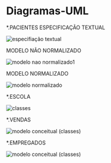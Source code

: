 # Diagramas-UML
*.PACIENTES 
ESPECIFICAÇÃO TEXTUAL

![especifiação textual](https://github.com/Felipeefbm/Diagramas-UML/assets/91578332/475790b9-7fb3-43fc-9264-28813375da00)

MODELO NÃO NORMALIZADO

![modelo nao normalizado1](https://github.com/Felipeefbm/Diagramas-UML/assets/91578332/40d19a22-5284-4441-8cd9-303bf2cac6cd)

MODELO NORMALIZADO

![modelo normalizado](https://github.com/Felipeefbm/Diagramas-UML/assets/91578332/9b462803-ef02-46c6-8718-1690e4308d92)



*.ESCOLA

![classes](https://github.com/Felipeefbm/Diagramas-UML/assets/91578332/a77b5d61-9927-4898-a8bd-a64e2dc872cd)



*.VENDAS

![modelo conceitual (classes)](https://github.com/Felipeefbm/Diagramas-UML/assets/91578332/ee2c5762-3750-4265-9ac5-17658e55e0f0)



*.EMPREGADOS

![modelo conceitual (classes)](https://github.com/Felipeefbm/Diagramas-UML/assets/91578332/4bb5f3f4-894a-4d73-bee6-d471a2c7a179)
